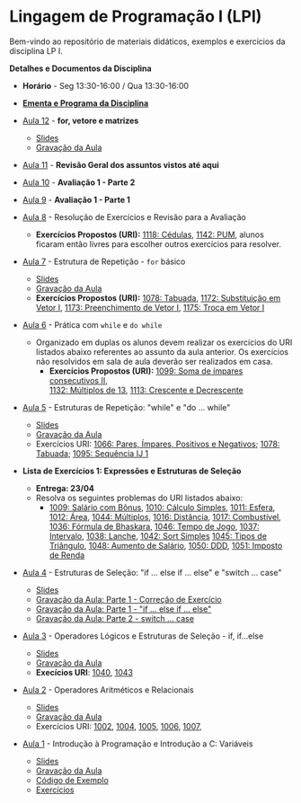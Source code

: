 # Lingagem de Programação I (LPI)

Bem-vindo ao repositório de materiais didáticos, exemplos e exercícios da disciplina LP I.

**Detalhes e Documentos da Disciplina**
- **Horário** - Seg 13:30-16:00 / Qua 13:30-16:00
- [**Ementa e Programa da Disciplina**]()
- [Aula 12]() - **for, vetore e matrizes**
    - [Slides](https://drive.google.com/file/d/1AZ4PzjakPm5RlzcYrSr4N3pxBQf060R7/view?usp=sharing)
    - [Gravação da Aula](https://drive.google.com/file/d/1aakXm-mBndC54OZay6t6bCrwYte7ztlO/view?usp=sharing) 
- [Aula 11]() - **Revisão Geral dos assuntos vistos até aqui**
- [Aula 10]() - **Avaliação 1 - Parte 2**
- [Aula 9]() - **Avaliação 1 - Parte 1**
- [Aula 8]() - Resolução de Exercícios e Revisão para a Avaliação
    - **Exercícios Propostos (URI):** [1118: Cédulas](https://www.urionlinejudge.com.br/judge/pt/problems/view/1018),
    [1142: PUM](https://www.urionlinejudge.com.br/judge/pt/problems/view/1142), alunos ficaram então livres
    para escolher outros exercícios para resolver.

- [Aula 7]() - Estrutura de Repetição - `for` básico
    - [Slides](https://www.icloud.com/iclouddrive/007HW0QQW1hEg8dZnweOXTyDA#Aula-6)
    - [Gravação da Aula](https://drive.google.com/file/d/1zZxcUfy6JifQLKAGYw7nS_qZEzHoS7ny/view?usp=sharing)
    - **Exercícios Propostos (URI):** [1078: Tabuada](https://www.urionlinejudge.com.br/judge/pt/problems/view/1078),
    [1172: Substituição em Vetor I](https://www.urionlinejudge.com.br/judge/pt/problems/view/1172),
    [1173: Preenchimento de Vetor I](https://www.urionlinejudge.com.br/judge/pt/problems/view/1173),
    [1175: Troca em Vetor I](https://www.urionlinejudge.com.br/judge/pt/problems/view/1175)
    
    
- [Aula 6]() - Prática com `while` e `do while`
    - Organizado em duplas os alunos devem realizar os exercícios do URI listados abaixo referentes ao assunto da aula 
    anterior. Os exercícios não resolvidos em sala de aula deverão ser realizados em casa.
        - **Exercícios Propostos (URI):** [1099: Soma de ímpares consecutivos II](https://www.urionlinejudge.com.br/judge/pt/problems/view/1099),  
        [1132: Múltiplos de 13](https://www.urionlinejudge.com.br/judge/pt/problems/view/1132),
        [1113: Crescente e Decrescente](https://www.urionlinejudge.com.br/judge/pt/problems/view/1113)
        

- [Aula 5]() - Estruturas de Repetição: "while" e "do ... while" 
    - [Slides](https://www.icloud.com/iclouddrive/0RtwcShOH1p7aq2tlFdkiGAEA#Aula-05)
    - [Gravação da Aula](https://drive.google.com/file/d/1HYJDMCFaLSgW5cvkTPp6dPOXyZuQ1ZRA/view?usp=sharing)
    - Exercícios URI: [1066: Pares, Ímpares, Positivos e Negativos](https://www.urionlinejudge.com.br/judge/pt/problems/view/1066);
    [1078: Tabuada](https://www.urionlinejudge.com.br/judge/pt/problems/view/1078);
    [1095: Sequência IJ 1](https://www.urionlinejudge.com.br/judge/pt/problems/view/1095)

- **Lista de Exercícios 1: Expressões e Estruturas de Seleção**
    - **Entrega: 23/04**
    - Resolva os seguintes problemas do URI listados abaixo:
        - [1009: Salário com Bônus](https://www.urionlinejudge.com.br/judge/pt/problems/view/1009),
        [1010: Cálculo Simples](https://www.urionlinejudge.com.br/judge/pt/problems/view/1010),
        [1011: Esfera](https://www.urionlinejudge.com.br/judge/pt/problems/view/1011),
        [1012: Área](https://www.urionlinejudge.com.br/judge/pt/problems/view/1012),
        [1044: Múltiplos](https://www.urionlinejudge.com.br/judge/pt/problems/view/1044),
        [1016: Distância](https://www.urionlinejudge.com.br/judge/pt/problems/view/1016),
        [1017: Combustível](https://www.urionlinejudge.com.br/judge/pt/problems/view/1017),
        [1036: Fórmula de Bhaskara](https://www.urionlinejudge.com.br/judge/pt/problems/view/1036),
        [1046: Tempo de Jogo](https://www.urionlinejudge.com.br/judge/pt/problems/view/1046),
        [1037: Intervalo](https://www.urionlinejudge.com.br/judge/pt/problems/view/1037),
        [1038: Lanche](https://www.urionlinejudge.com.br/judge/pt/problems/view/1038),
        [1042: Sort Simples](https://www.urionlinejudge.com.br/judge/pt/problems/view/1042)
        [1045: Tipos de Triângulo](https://www.urionlinejudge.com.br/judge/pt/problems/view/1045),
        [1048: Aumento de Salário](https://www.urionlinejudge.com.br/judge/pt/problems/view/1048),
        [1050: DDD](https://www.urionlinejudge.com.br/judge/pt/problems/view/1050),
        [1051: Imposto de Renda](https://www.urionlinejudge.com.br/judge/pt/problems/view/1051)
        
- [Aula 4]() - Estruturas de Seleção: "if ... else if ... else" e "switch ... case"
    - [Slides](https://www.icloud.com/iclouddrive/0kzPEyd_OEVT7_gt1HLImLgsg#Aula-04)
    - [Gravação da Aula: Parte 1 - Correção de Exercício](https://drive.google.com/file/d/14kU6oMk-_k6zOmzb16CJSf6qXGPkviCk/view?usp=sharing)
    - [Gravação da Aula: Parte 1 - "if ... else if ... else"](https://drive.google.com/file/d/1L177dyLVBgsc52V2TvBNQUi5Hz1fGuTW/view?usp=sharing)
    - [Gravação da Aula: Parte 2 - switch ... case](https://drive.google.com/file/d/120JSBY7JRxi8uxmWT0r7WwQotOB5Y9Y0/view?usp=sharing)
- [Aula 3]() - Operadores Lógicos e Estruturas de Seleção - if, if...else
    - [Slides](https://www.icloud.com/iclouddrive/06ND34DKeayMtXaNPoPLTWP1g#Aula-03)
    - [Gravação da Aula](https://drive.google.com/file/d/1PRb2ouzX8_z7mlfZT0v65be47ZjXtsOl/view?usp=sharing)
    - **Execícios URI**:
    [1040](https://www.urionlinejudge.com.br/judge/pt/problems/view/1040),
    [1043](https://www.urionlinejudge.com.br/judge/pt/problems/view/1043)
- [Aula 2]() - Operadores Aritméticos e Relacionais
    - [Slides](https://www.icloud.com/iclouddrive/0XKfyUHGMxyJam0orHxb33bKA#Aula-02)
    - [Gravação da Aula](https://drive.google.com/file/d/1QE-ejMie53vgSX4z-jhwb3YZvv8U1Cwr/view?usp=sharing)
    - Exercícios URI: [1002](https://www.urionlinejudge.com.br/judge/pt/problems/view/1002), 
    [1004](https://www.urionlinejudge.com.br/judge/pt/problems/view/1004),
    [1005](https://www.urionlinejudge.com.br/judge/pt/problems/view/1005),
    [1006](https://www.urionlinejudge.com.br/judge/pt/problems/view/1006),
    [1007](https://www.urionlinejudge.com.br/judge/pt/problems/view/1007),
 
- [Aula 1]() - Introdução à Programação e Introdução a C: Variáveis
  - [Slides](https://www.icloud.com/iclouddrive/0jD4-Ijz5y5Pr3dmQg1rq2ApQ#Aula-01)
  - [Gravação da Aula](https://drive.google.com/file/d/13YGTUFErQx4TwkdHKtL6BIvzCvVRCD2w/view?usp=sharing)
  - [Código de Exemplo](https://replit.com/@mathiasbrito/LP1-Ex1#main.c)
  - [Exercícios](https://www.icloud.com/iclouddrive/0gacIDViAYysGXeY97UBoYoow#Aula-01) 
         